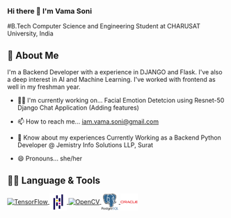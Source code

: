 ### Hi there 👋 I'm Vama Soni
#B.Tech Computer Science and Engineering Student at CHARUSAT University, India



<!--
**vamasoni/vamasoni** is a ✨ _special_ ✨ repository because its `README.md` (this file) appears on your GitHub profile.

Here are some ideas to get you started:

- 🔭 I’m currently working on ...
- 🌱 I’m currently learning ...
- 👯 I’m looking to collaborate on ...
- 🤔 I’m looking for help with ...
- 💬 Ask me about ...
- 📫 How to reach me: ...
- 😄 Pronouns: ...
- ⚡ Fun fact: ...
-->
## 🚀 About Me

I'm a Backend Developer with a experience in DJANGO and Flask. I've also a deep interest in AI and Machine Learning. I've worked with frontend as well in my freshman year.

- 👩‍💻 I'm currently working on...
Facial Emotion Detetcion using Resnet-50 
Django Chat Application (Adding features)

- 📫 How to reach me...
iam.vama.soni@gmail.com

- 📄 Know about my experiences
Currently Working as a Backend Python Developer @ Jemistry Info Solutions LLP, Surat

- 😄 Pronouns...
she/her

## 👩‍💻 Language & Tools

<a href="https://www.tensorflow.org" target="blank">
<img align="center" src="https://www.vectorlogo.zone/logos/tensorflow/tensorflow-icon.svg" alt="TensorFlow" height="40" width="40" />
</a>
<a href="https://pandas.pydata.org/" target="blank">
<img align="center" src="https://raw.githubusercontent.com/devicons/devicon/2ae2a900d2f041da66e950e4d48052658d850630/icons/pandas/pandas-original.svg" alt="Pandas" height="40" width="40" />
</a>
<a href="https://opencv.org/" target="blank">
<img align="center" src="https://www.vectorlogo.zone/logos/opencv/opencv-icon.svg" alt="OpenCV" height="40" width="40" />
</a>

<a href="https://www.postgresql.org" target="blank">
<img align="center" src="https://raw.githubusercontent.com/devicons/devicon/master/icons/postgresql/postgresql-original-wordmark.svg" alt="PostgreSQL" height="40" width="40" />
</a>
<a href="https://www.oracle.com/" target="blank">
<img align="center" src="https://raw.githubusercontent.com/devicons/devicon/master/icons/oracle/oracle-original.svg" alt="Oracle" height="40" width="40" />
</a>




